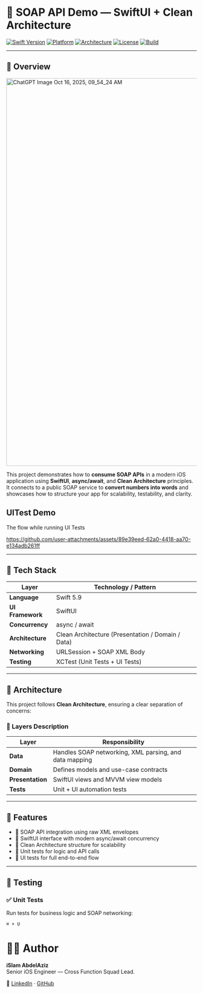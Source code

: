 # 🧩 SOAP API Demo — SwiftUI + Clean Architecture

[![Swift Version](https://img.shields.io/badge/Swift-5.9-orange.svg)](https://swift.org)
[![Platform](https://img.shields.io/badge/platform-iOS-blue.svg)]()
[![Architecture](https://img.shields.io/badge/architecture-Clean%20Architecture-success.svg)]()
[![License](https://img.shields.io/badge/license-MIT-lightgrey.svg)]()
[![Build](https://img.shields.io/badge/build-passing-brightgreen.svg)]()

---

## 🚀 Overview

<img width="1536" height="1024" alt="ChatGPT Image Oct 16, 2025, 09_54_24 AM" src="https://github.com/user-attachments/assets/da7031bd-e753-47a9-bbb7-c0952bb12152" />


This project demonstrates how to **consume SOAP APIs** in a modern iOS application using **SwiftUI**, **async/await**, and **Clean Architecture** principles.  
It connects to a public SOAP service to **convert numbers into words** and showcases how to structure your app for scalability, testability, and clarity.

## UITest Demo
The flow while running UI Tests



https://github.com/user-attachments/assets/89e39eed-62a0-4418-aa70-e134adb261ff



---

## 🧱 Tech Stack

| Layer | Technology / Pattern |
|--------|----------------------|
| **Language** | Swift 5.9 |
| **UI Framework** | SwiftUI |
| **Concurrency** | async / await |
| **Architecture** | Clean Architecture (Presentation / Domain / Data) |
| **Networking** | URLSession + SOAP XML Body |
| **Testing** | XCTest (Unit Tests + UI Tests) |

---

## 🧩 Architecture

This project follows **Clean Architecture**, ensuring a clear separation of concerns:



### 🧠 Layers Description

| Layer | Responsibility |
|--------|----------------|
| **Data** | Handles SOAP networking, XML parsing, and data mapping |
| **Domain** | Defines models and use-case contracts |
| **Presentation** | SwiftUI views and MVVM view models |
| **Tests** | Unit + UI automation tests |

---

## 📱 Features

- 🔹 SOAP API integration using raw XML envelopes  
- 🔹 SwiftUI interface with modern async/await concurrency  
- 🔹 Clean Architecture structure for scalability  
- 🔹 Unit tests for logic and API calls  
- 🔹 UI tests for full end-to-end flow  

---

## 🧪 Testing

### ✅ Unit Tests
Run tests for business logic and SOAP networking:
```bash
⌘ + U
```
# 🧑‍💻 Author

**iSlam AbdelAziz**  
Senior iOS Engineer — Cross Function Squad Lead.  

🔗 [LinkedIn](https://www.linkedin.com/in/islamabdel-aziz/) · [GitHub](https://github.com/IslamAbdelAziz)
